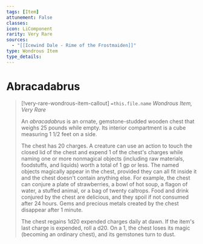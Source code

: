 ```yaml
---
tags: [Item]
attunement: False
classes: 
icon: LiComponent
rarity: Very Rare
sources:
  - "[[Icewind Dale - Rime of the Frostmaiden]]"
type: Wondrous Item
type_details: 
---
```

# Abracadabrus
>[!very-rare-wondrous-item-callout] `=this.file.name`
>*Wondrous Item, Very Rare*
>
>An *abracadabrus* is an ornate, gemstone-studded wooden chest that weighs 25 pounds while empty. Its interior compartment is a cube measuring 1 1/2 feet on a side.
>
>The chest has 20 charges. A creature can use an action to touch the closed lid of the chest and expend 1 of the chest's charges while naming one or more nonmagical objects (including raw materials, foodstuffs, and liquids) worth a total of 1 gp or less. The named objects magically appear in the chest, provided they can all fit inside it and the chest doesn't contain anything else. For example, the chest can conjure a plate of strawberries, a bowl of hot soup, a flagon of water, a stuffed animal, or a bag of twenty caltrops. Food and drink conjured by the chest are delicious, and they spoil if not consumed after 24 hours. Gems and precious metals created by the chest disappear after 1 minute.
>
>The chest regains 1d20 expended charges daily at dawn. If the item's last charge is expended, roll a d20. On a 1, the chest loses its magic (becoming an ordinary chest), and its gemstones turn to dust.
>
>
